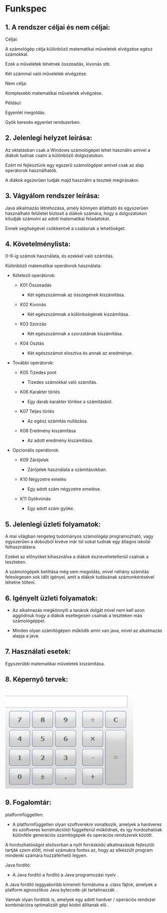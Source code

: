 # Funkspec

## 1. A rendszer céljai és nem céljai:

Céljai:

A számológép célja különböző matematikai műveletek elvégzése egész számokkal.

Ezek a műveletek lehetnek összeadás, kivonás stb.

Két számmal való műveletek elvégzése.

Nem célja:

Komplexebb matematikai műveletek elvégzése.

Például:

Egyenlet megoldás.

Gyök keresés egyenlet rendszerben.

## 2. Jelenlegi helyzet leírása:

Az oktatásban csak a Windows számológépet lehet használni amivel a diákok tudnak csalni a különböző dolgozatokon.

Ezért mi fejlesztünk egy egszerű számológépet amivel csak az alap operátorok használhatók.

A diákok egszerűen tudják majd használni a tesztek megírásakor.

## 3. Vágyálom rendszer leírása: 

Java alkalmazás létrehozása, amely könnyen átlátható és egyszerűen használható felületet biztosit a diákok számára, hogy a dolgozatokon kitudják számolni az adott matematikai feladatokat.

 Ennek segítségével csökkentvé a csalásnak a lehetőséget.

## 4. Követelménylista:

0-9-ig számok használata, és ezekkel való számítás.

Különböző matematikai operátorok használata:

- Kötelező operátorok:

	- K01 Összeadás

		- Két egészszámnak az összegének kiszámítása.

	- K02 Kivonás

		- Két egészszámnak a különbségének kiszámítása.

	- K03 Szorzás

		- Két egészszámnak a szorzatának kiszámítása.

	- K04 Osztás

		- Két egészszámot elosztva és annak az eredménye.

- További operátorok:

	- K05 Tizedes pont

		- Tizedes számokkal való számítás.

	- K06 Karakter törlés

		- Egy darab karakter törlése a számításból.

	- K07 Teljes törlés

		- Az egész számítás nullázása.

	- K08 Eredmény kiszámítása

		- Az adott eredmény kiszámítása.

- Opcionális operátorok:

	- K09 Zárójelek

		- Zárójelek használata a számitásokban.

	- K10 Négyzetre emelés
		
		- Egy adott szám négyzetre emelése.

	- K11 Gyökvonás

		- Egy adott szám gyöke.

## 5. Jelenlegi üzleti folyamatok:

A mai világban rengeteg tudományos számológép programozható, vagy egyszerűen a dobozból kivéve már túl sokat tudnak egy átlagos iskolai felhasználásra.

Ezeket az előnyöket kihasználva a diákok észrevehetetlenül csalnak a teszteken.

A számológépek betiltása még sem megoldás, mivel néhány számítás feleslegesen sok időt igényel, amit a diákok tudásának számonkérésével lehetne tölteni. 

## 6. Igényelt üzleti folyamatok:

- Az alkalmazás megkönnyíti a tanárok dolgát mivel nem kell azon aggódniuk hogy a diákok esetlegesen csalnak a teszteken más számológéppel.

- Minden olyan számítógépen működik amin van java, mivel az alkalmazás alapja a java. 


## 7. Használati esetek:

Egyszerübb matematikai műveletek kiszámítása. 

## 8. Képernyő tervek:

![](kepernyoterv.png)

## 9. Fogalomtár:

platformfüggetlen:

 - A platformfüggetlen olyan szoftverekre vonatkozik, amelyek a hardveres és szoftveres konstrukciótól függetlenül működnek, és így hordozhatóak különféle generációs számítógépek és operációs rendszerek között.

 A hordozhatóságot elsősorban a nyílt forráskódú alkalmazások fejlesztői tartják szem előtt, mivel számukra fontos az, hogy az elkészült program mindenki számára hozzáférhető legyen.

Java fordító:

  - A Java fordító a fordító a Java programozási nyelv . 

A Java fordító leggyakoribb kimeneti formátuma a .class fájlok, amelyek a platform agnosztikus Java bytecode-ját tartalmazzák . 

Vannak olyan fordítók is, amelyek egy adott hardver / operációs rendszer kombinációra optimalizált gépi kódot állítanak elő .
